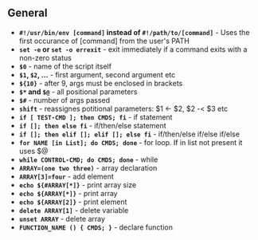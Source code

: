 ## General

* **`#!/usr/bin/env [command]` instead of `#!/path/to/[command]`** -  Uses the first occurance of [command] from the user's PATH
* **`set -e` or `set -o errexit`** - exit immediately if a command exits with a non-zero status
* **`$0`** - name of the script itself
* **`$1`, `$2`, ...** - first argument, second argument etc
* **`${10}`** - after 9, args must be enclosed in brackets
* **`$*` and `$@`** - all positional parameters
* **`$#`** - number of args passed
* **`shift`** - reassignes potitional parameters: $1 <- $2, $2 -< $3 etc
* **`if [ TEST-CMD ]; then CMDS; fi`** - if statement
* **`if []; then else fi`** - if/then/else statement
* **`if []; then elif []; elif []; else fi`** - if/then/else if/else if/else
* **`for NAME [in List]; do CMDS; done`** - for loop. If in list not present it uses $@
* **`while CONTROL-CMD; do CMDS; done`** - while
* **`ARRAY=(one two three)`** - array declaration
* **`ARRAY[3]=four`** - add element
* **`echo ${#ARRAY[*]}`** - print array size
* **`echo ${ARRAY[*]}`** - print array
* **`echo ${ARRAY[2]}`** - print element
* **`delete ARRAY[1]`** - delete variable
* **`unset ARRAY`** - delete array
* **`FUNCTION_NAME () { CMDS; }`** - declare function
